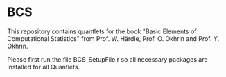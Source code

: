 ﻿# BCS
This repository contains quantlets for the book "Basic Elements of Computational Statistics" from Prof. W. Härdle, Prof. O. Okhrin and Prof. Y. Okhrin.

Please first run the file BCS_SetupFile.r so all necessary packages are installed for all Quantlets.
